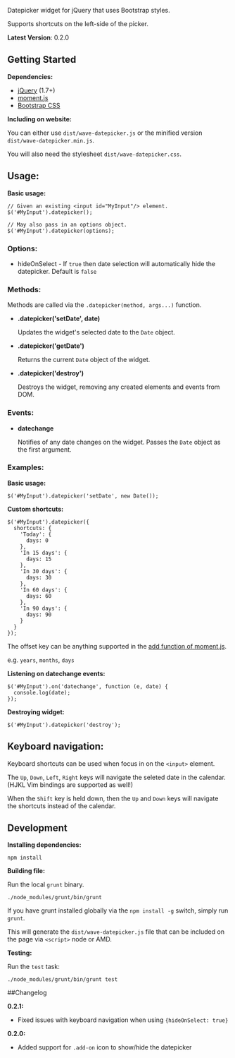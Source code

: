 Datepicker widget for jQuery that uses Bootstrap styles.

Supports shortcuts on the left-side of the picker.

**Latest Version**: 0.2.0


## Getting Started

**Dependencies:**

* [jQuery](http://jquery.com/) (1.7+)
* [moment.js](http://momentjs.com/)
* [Bootstrap CSS](http://twitter.github.com/bootstrap/)


**Including on website:**

You can either use `dist/wave-datepicker.js` or the minified version `dist/wave-datepicker.min.js`.

You will also need the stylesheet `dist/wave-datepicker.css`.


## Usage:

**Basic usage:**

    // Given an existing <input id="MyInput"/> element.
    $('#MyInput').datepicker();

    // May also pass in an options object.
    $('#MyInput').datepicker(options);


### Options:

* hideOnSelect - If `true` then date selection will automatically hide the datepicker. Default is `false`



### Methods:

Methods are called via the `.datepicker(method, args...)` function.

* **.datepicker('setDate', date)**

  Updates the widget's selected date to the `Date` object.

* **.datepicker('getDate')**

  Returns the current `Date` object of the widget.

* **.datepicker('destroy')**
  
  Destroys the widget, removing any created elements and events from DOM.


### Events:

* **datechange**

  Notifies of any date changes on the widget. Passes the `Date` object
  as the first argument.


### Examples:

**Basic usage:**

    $('#MyInput').datepicker('setDate', new Date());


**Custom shortcuts:**

    $('#MyInput').datepicker({
      shortcuts: {
        'Today': {
          days: 0
        },
        'In 15 days': {
          days: 15
        },
        'In 30 days': {
          days: 30
        },
        'In 60 days': {
          days: 60
        },
        'In 90 days': {
          days: 90
        }
      }
    });

The offset key can be anything supported in the [add function of moment.js](http://momentjs.com/docs/#/manipulating/add/).

e.g. `years`, `months`, `days`


**Listening on datechange events:**

    $('#MyInput').on('datechange', function (e, date) {
      console.log(date);
    });


**Destroying widget:**

    $('#MyInput').datepicker('destroy');


## Keyboard navigation:

Keyboard shortcuts can be used when focus in on the `<input>` element.

The `Up`, `Down`, `Left`, `Right` keys will navigate the seleted date in the calendar. (HJKL Vim bindings are supported as well!)

When the `Shift` key is held down, then the `Up` and `Down` keys will navigate the shortcuts instead of the calendar.


## Development

**Installing dependencies:**

    npm install
    

**Building file:**

Run the local `grunt` binary.

    ./node_modules/grunt/bin/grunt

If you have grunt installed globally via the `npm install -g` switch, simply run `grunt`.

This will generate the `dist/wave-datepicker.js` file that can be included on the page via `<script>` node or AMD.


**Testing:**

Run the `test` task:

    ./node_modules/grunt/bin/grunt test


##Changelog

**0.2.1:**

- Fixed issues with keyboard navigation when using `{hideOnSelect: true}`

**0.2.0:**

- Added support for `.add-on` icon to show/hide the datepicker
